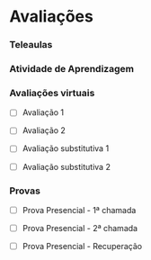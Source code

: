 # Avaliações

### Teleaulas
### Atividade de Aprendizagem

### Avaliações virtuais

- [ ] Avaliação 1
	

- [ ] Avaliação 2
	

- [ ] Avaliação substitutiva 1
	

- [ ] Avaliação substitutiva 2
	

### Provas

- [ ] Prova Presencial - 1ª chamada
	

- [ ] Prova Presencial - 2ª chamada
	

- [ ] Prova Presencial - Recuperação
	